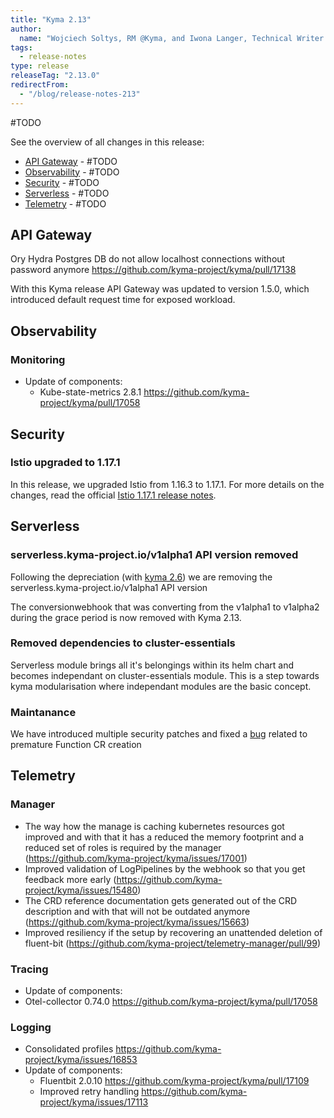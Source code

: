 ```yaml
---
title: "Kyma 2.13"
author:
  name: "Wojciech Soltys, RM @Kyma, and Iwona Langer, Technical Writer @Kyma"
tags:
  - release-notes 
type: release 
releaseTag: "2.13.0"
redirectFrom:
  - "/blog/release-notes-213"
---
```


#TODO

<!-- overview -->

See the overview of all changes in this release:

- [API Gateway](#api-gateway) - #TODO
- [Observability](#observability) -  #TODO 
- [Security](#security) - #TODO
- [Serverless](#serverless) - #TODO
- [Telemetry](#telemetry) - #TODO


## API Gateway
Ory Hydra Postgres DB do not allow localhost connections without password anymore https://github.com/kyma-project/kyma/pull/17138

With this Kyma release API Gateway was updated to version 1.5.0, which introduced default request time for exposed workload.


## Observability

### Monitoring

- Update of components:
    - Kube-state-metrics 2.8.1 https://github.com/kyma-project/kyma/pull/17058


## Security

### Istio upgraded to 1.17.1

In this release, we upgraded Istio from 1.16.3 to 1.17.1. For more details on the changes, read the official [Istio 1.17.1 release notes](https://istio.io/latest/news/releases/1.17.x/announcing-1.17/upgrade-notes/).


## Serverless

###  serverless.kyma-project.io/v1alpha1 API version removed

Following the  depreciation (with [kyma 2.6](https://kyma-project.io/blog/2022/8/25/release-notes-26/#serverless)) we are removing the serverless.kyma-project.io/v1alpha1 API version

The conversionwebhook that was converting from the v1alpha1 to v1alpha2 during the grace period is now removed with Kyma 2.13.

### Removed dependencies to cluster-essentials

Serverless module brings all it's belongings within its helm chart and becomes independant on  cluster-essentials module.
This is a step towards kyma modularisation where independant modules are the basic concept.

### Maintanance

We have introduced multiple security patches and fixed a [bug](https://github.com/kyma-project/kyma/issues/17147) related to premature Function CR creation


## Telemetry

### Manager
- The way how the manage is caching kubernetes resources got improved and with that it has a reduced the memory footprint and a reduced set of roles is required by the manager (https://github.com/kyma-project/kyma/issues/17001)
- Improved validation of LogPipelines by the webhook so that you get feedback more early (https://github.com/kyma-project/kyma/issues/15480)
- The CRD reference documentation gets generated out of the CRD description and with that will not be outdated anymore (https://github.com/kyma-project/kyma/issues/15663)
- Improved resiliency if the setup by recovering an unattended deletion of fluent-bit  (https://github.com/kyma-project/telemetry-manager/pull/99)

### Tracing
- Update of components:
- Otel-collector 0.74.0 https://github.com/kyma-project/kyma/pull/17058

### Logging
- Consolidated profiles https://github.com/kyma-project/kyma/issues/16853
- Update of components:
    - Fluentbit 2.0.10 https://github.com/kyma-project/kyma/pull/17109
    - Improved retry handling https://github.com/kyma-project/kyma/issues/17113